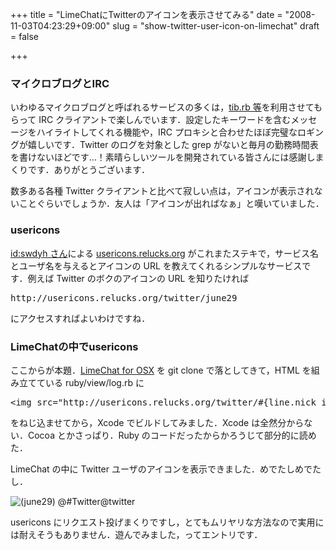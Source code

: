 +++
title = "LimeChatにTwitterのアイコンを表示させてみる"
date = "2008-11-03T04:23:29+09:00"
slug = "show-twitter-user-icon-on-limechat"
draft = false

+++

<h3>マイクロブログとIRC</h3>
<p>いわゆるマイクロブログと呼ばれるサービスの多くは，<a href="http://coderepos.org/share/browser/lang/ruby/net-irc/trunk/examples">tib.rb 等</a>を利用させてもらって IRC クライアントで楽しんでいます．設定したキーワードを含むメッセージをハイライトしてくれる機能や，IRC プロキシと合わせたほぼ完璧なロギングが嬉しいです．Twitter のログを対象とした grep がないと毎月の勤務時間表を書けないほどです…！素晴らしいツールを開発されている皆さんには感謝しまくりです．ありがとうございます．</p>
<p>数多ある各種 Twitter クライアントと比べて寂しい点は，アイコンが表示されないことぐらいでしょうか．友人は「アイコンが出ればなぁ」と嘆いていました．</p>
<h3>usericons</h3>
<p><a href="http://d.hatena.ne.jp/swdyh/">id:swdyh さん</a>による <a href="http://usericons.relucks.org/">usericons.relucks.org</a> がこれまたステキで，サービス名とユーザ名を与えるとアイコンの URL を教えてくれるシンプルなサービスです．例えば Twitter のボクのアイコンの URL を知りたければ</p>
<pre>
http://usericons.relucks.org/twitter/june29
</pre>
<p>にアクセスすればよいわけですね．</p>
<h3>LimeChatの中でusericons</h3>
<p>ここからが本題．<a href="http://github.com/psychs/limechat/tree/master">LimeChat for OSX</a> を git clone で落としてきて，HTML を組み立てている ruby/view/log.rb に</p>
<pre>
&lt;img src="http://usericons.relucks.org/twitter/#{line.nick_info}" /&gt;
</pre>
<p>をねじ込ませてから，Xcode でビルドしてみました．Xcode は全然分からない．Cocoa とかさっぱり．Ruby のコードだったからかろうじて部分的に読めた．</p>
<p>LimeChat の中に Twitter ユーザのアイコンを表示できました．めでたしめでたし．</p>
<p><img src="http://img.skitch.com/20081102-c7gper8njke7fj1fdgngsacfbh.png" alt="(june29) @#Twitter@twitter"/></p>
<p>usericons にリクエスト投げまくりですし，とてもムリヤリな方法なので実用には耐えそうもありません．遊んでみました，ってエントリです．</p>
